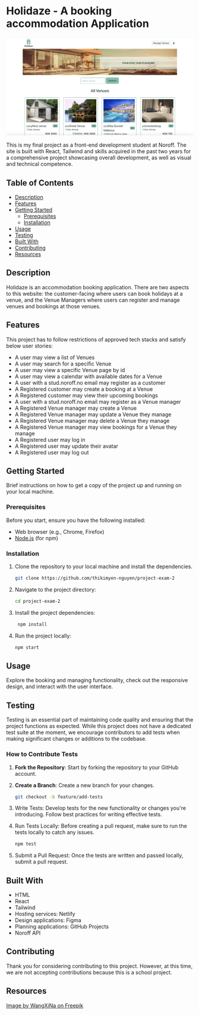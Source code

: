 # Holidaze - A booking accommodation Application
![image](./holidaze.webp)

This is my final project as a front-end development student at Noroff. The site is built with React, Tailwind and skills acquired in the past two years for a comprehensive project showcasing overall development, as well as visual and technical competence.


## Table of Contents
- [Description](#description)
- [Features](#features)
- [Getting Started](#getting-started)
  - [Prerequisites](#prerequisites)
  - [Installation](#installation)
- [Usage](#usage)
- [Testing](#testing)
- [Built With](#built-with)
- [Contributing](#contributing)
- [Resources](#resources)

## Description
Holidaze is an accommodation booking application. There are two aspects to this website: the customer-facing where users can book holidays at a venue, and the Venue Managers where users can register and manage venues and bookings at those venues.

## Features
This project has to follow restrictions of approved tech stacks and satisfy below user stories:
- A user may view a list of Venues
- A user may search for a specific Venue
- A user may view a specific Venue page by id
- A user may view a calendar with available dates for a Venue
- A user with a stud.noroff.no email may register as a customer
- A Registered customer may create a booking at a Venue
- A Registered customer may view their upcoming bookings
- A user with a stud.noroff.no email may register as a Venue manager
- A Registered Venue manager may create a Venue
- A Registered Venue manager may update a Venue they manage
- A Registered Venue manager may delete a Venue they manage
- A Registered Venue manager may view bookings for a Venue they manage
- A Registered user may log in
- A Registered user may update their avatar
- A Registered user may log out

## Getting Started

Brief instructions on how to get a copy of the project up and running on your local machine.

### Prerequisites

Before you start, ensure you have the following installed:

- Web browser (e.g., Chrome, Firefox)
- [Node.js](https://nodejs.org/) (for npm)

### Installation

1. Clone the repository to your local machine and install the dependencies.

   ```bash
   git clone https://github.com/thikimyen-nguyen/project-exam-2

2. Navigate to the project directory:

   ```bash
   cd project-exam-2

3. Install the project dependencies:
   ```bash
    npm install
4. Run the project locally:
    ```bash
    npm start


## Usage

Explore the booking and managing functionality, check out the responsive design, and interact with the user interface.


## Testing

Testing is an essential part of maintaining code quality and ensuring that the project functions as expected. While this project does not have a dedicated test suite at the moment, we encourage contributors to add tests when making significant changes or additions to the codebase.

### How to Contribute Tests

1. **Fork the Repository**: Start by forking the repository to your GitHub account.

2. **Create a Branch**: Create a new branch for your changes.

   ```bash
   git checkout -b feature/add-tests

3. Write Tests: Develop tests for the new functionality or changes you're introducing. Follow best practices for writing effective tests.

4. Run Tests Locally: Before creating a pull request, make sure to run the tests locally to catch any issues.

   ```bash
   npm test
5. Submit a Pull Request: Once the tests are written and passed locally, submit a pull request.


## Built With

- HTML
- React
- Tailwind
- Hosting services: Netlify
- Design applications: Figma
- Planning applications: GitHub Projects
- Noroff API

## Contributing

Thank you for considering contributing to this project. However, at this time, we are not accepting contributions because this is a school project.


## Resources

<a href="https://www.freepik.com/free-psd/sea-viewluxury-modern-beach-house-generative-ai_47892390.htm#fromView=search&page=1&position=3&uuid=079b53eb-3bcf-42d8-83f2-c124bb45a1e8">Image by WangXiNa on Freepik</a>

